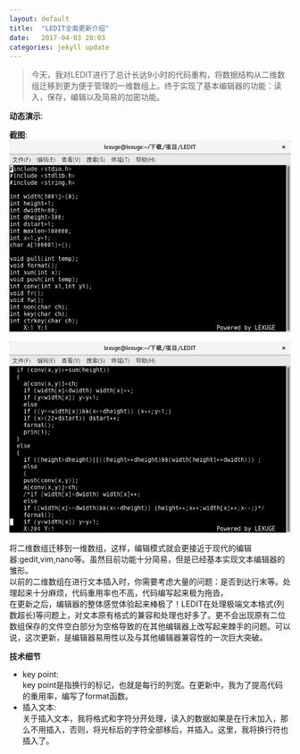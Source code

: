 ```yaml
---
layout: default
title:  "LEDIT全面更新介绍"
date:   2017-04-03 20:03
categories: jekyll update
---
```

> 今天，我对LEDIT进行了总计长达9小时的代码重构，将数据结构从二维数组迁移到更为便于管理的一维数组上。终于实现了基本编辑器的功能：读入，保存，编辑以及简易的加密功能。  
  
  
  
**动态演示**:  
<script type="text/javascript" src="https://asciinema.org/a/43rh0ovp7hpr0bwuhr6nfpskg.js" id="asciicast-43rh0ovp7hpr0bwuhr6nfpskg" async data-size="medium"></script>
  
  
  
**截图**:  
![](/image/LEDIT-demo1.png)  
  
  
  
  
![](/image/LEDIT-demo2.png)  
  
  
  
将二维数组迁移到一维数组，这样，编辑模式就会更接近于现代的编辑器:gedit,vim,nano等。虽然目前功能十分简易，但是已经基本实现文本编辑器的雏形。  
以前的二维数组在进行文本插入时，你需要考虑大量的问题：是否到达行末等。处理起来十分麻烦，代码重用率也不高，代码编写起来极为拖沓。  
在更新之后，编辑器的整体感觉体验起来棒极了！LEDIT在处理极端文本格式(列数超长)等问题上，对文本原有格式的兼容和处理也好多了。更不会出现原有二位数组保存的文件空白部分为空格导致的在其他编辑器上改写起来棘手的问题。可以说，这次更新，是编辑器易用性以及与其他编辑器兼容性的一次巨大突破。  
  
**技术细节**  
- key point:  
key point是指换行的标记，也就是每行的列宽。在更新中，我为了提高代码的重用率，编写了format函数。  
- 插入文本:  
关于插入文本，我将格式和字符分开处理，读入的数据如果是在行末加入，那么不用插入，否则，将光标后的字符全部移后，并插入。这里，我将换行符也插入了。  
